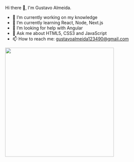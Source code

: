 Hi there 👋, I'm Gustavo Almeida.

- 🔭 I’m currently working on my knowledge
- 🌱 I’m currently learning React, Node, Next.js
- 🤔 I’m looking for help with Angular
- 💬 Ask me about HTML5, CSS3 and JavaScript
- 📫 How to reach me: gustavoalmeida123490@gmail.com

<img src="https://media1.giphy.com/media/Q7SKqn3G97xpmfSOvG/giphy.gif" width="350" height="350" />

                                                                        
